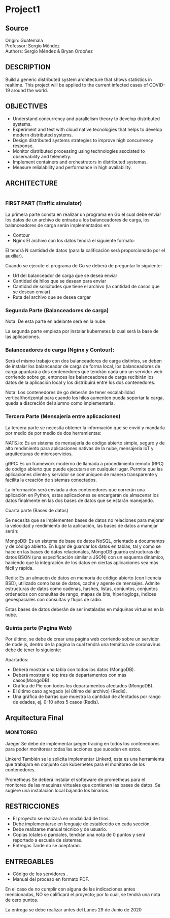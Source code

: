 # Project1

## Source
Origin: Guatemala  
Professor: Sergio Méndez  
Authors: Sergio Méndez & Bryan Ordoñez

## DESCRIPTION
Build a generic distributed system architecture that shows statistics in realtime. This project will be applied to the current infected cases of COVID-19 around the world.
 
## OBJECTIVES
- Understand concurrency and parallelism theory to develop distributed systems.
- Experiment and test with cloud native tecnologies that helps to develop modern distributed systems.
- Design distributed systems strategies to improve high concurrency response.
- Monitor distributed processing using technologies asociated to observability and telemetry.
- Implement containers and orchestrators in distributed systemas.
- Measure relialability and performance in high availability.

## ARCHITECTURE
<IMAGE>

### FIRST PART (Traffic simulator)
La primera parte consta en realizar un programa en Go el cual debe enviar los datos de un archivo de entrada a los balanceadores de carga, los balanceadores de carga serán implementados en: 
- Contour
- Nginx
El archivo con los datos tendrá el siguiente formato:
  
El tendrá N cantidad de datos (para la calificación será proporcionado por el auxiliar).
  
Cuando se ejecute el programa de Go se deberá de preguntar lo siguiente:
  
- Url del balanceador de carga que se desea enviar
- Cantidad de hilos que se desean para enviar
- Cantidad de solicitudes que tiene el archivo (la cantidad de casos que se desean enviar)
- Ruta del archivo que se desea cargar

### Segunda Parte (Balanceadores de carga)
Nota: De esta parte en adelante será en la nube.
  
La segunda parte empieza por instalar kubernetes la cual será la base de las aplicaciones.
  
### Balanceadores de carga (Nginx y Contour):
Será el mismo trabajo con dos balanceadores de carga distintos, se deben de instalar los balanceador de carga de forma local, los balanceadores de carga apuntará a dos contenedores que tendrán cada uno un servidor web corriendo sobre go, entonces los balanceadores de carga recibirán los datos de la aplicación local y los distribuirá entre los dos contenedores.
  
Nota: Los contenedores de go deberán de tener escalabilidad vertical/horizontal para cuando los hilos aumenten pueda soportar la carga, queda a discreción del alumno como implementarla.
### Tercera Parte (Mensajería entre aplicaciones)
La tercera parte se necesita obtener la información que se envió y mandarla por medio de por medio de dos herramientas:
  
NATS.io: Es un sistema de mensajería de código abierto simple, seguro y de alto rendimiento para aplicaciones nativas de la nube, mensajería IoT y arquitecturas de microservicios.
  
gRPC: Es un framework moderno de llamada a procedimiento remoto (RPC) de código abierto que puede ejecutarse en cualquier lugar. Permite que las aplicaciones cliente y servidor se comuniquen de manera transparente y facilita la creación de sistemas conectados.
  
La información será enviada a dos contenedores que correrán una aplicación en Python, estas aplicaciones se encargarán de almacenar los datos finalmente en las dos bases de datos que se estarán manejando.
  
Cuarta parte (Bases de datos)
  
Se necesita que se implementen bases de datos no relaciones para mejorar la velocidad y rendimiento de la aplicación, las bases de datos a manejar serán:
  
MongoDB: Es un sistema de base de datos NoSQL, orientado a documentos y de código abierto. En lugar de guardar los datos en tablas, tal y como se hace en las bases de datos relacionales, MongoDB guarda estructuras de datos BSON (una especificación similar a JSON) con un esquema dinámico, haciendo que la integración de los datos en ciertas aplicaciones sea más fácil y rápida.
  
Redis: Es un almacén de datos en memoria de código abierto (con licencia BSD), utilizado como base de datos, caché y agente de mensajes. Admite estructuras de datos como cadenas, hashes, listas, conjuntos, conjuntos ordenados con consultas de rango, mapas de bits, hiperloglogs, índices geoespaciales con consultas y flujos de radio.
  
Estas bases de datos deberán de ser instaladas en máquinas virtuales en la nube.

### Quinta parte (Pagina Web)
Por último, se debe de crear una página web corriendo sobre un servidor de node js, dentro de la página la cual tendrá una temática de coronavirus debe de tener lo siguiente:
  
Apartados:
- Deberá mostrar una tabla con todos los datos (MongoDB).
- Deberá mostrar el top tres de departamentos con más casos(MongoDB).
- Gráfica de Pie con todos los departamentos afectados (MongoDB).
- El último caso agregado (el último del archivo) (Redis).
- Una gráfica de barras que muestra la cantidad de afectados por rango de edades, ej. 0-10 años  5 casos (Redis).

## Arquitectura Final

### MONITOREO

Jaeger
Se debe de implementar jaeger tracing en todos los contenedores para poder monitorear todas las acciones que suceden en estos.
  
Linkerd
También se le solicita implementar Linkerd, esta es una herramienta que trabajara en conjunto con kubernetes para el monitoreo de los contenedores.
  
Prometheus
Se deberá instalar el softeware de prometheus para el monitoreo de las maquinas virtuales que contienen las bases de datos. Se sugiere una instalación local bajando los binarios.

## RESTRICCIONES
- El proyecto se realizará en modalidad de trios.
- Debe implementarse en lenguaje de establecido en cada sección.
- Debe realizarse manual técnico y de usuario.
- Copias totales o parciales, tendrán una nota de 0 puntos y será reportado a escuela de sistemas.
- Entregas Tarde no se aceptarán.
 
## ENTREGABLES
- Código de los servidores .
- Manual del proceso en formato PDF.
  
En el caso de no cumplir con alguna de las indicaciones antes mencionadas, NO se calificará el proyecto; por lo cual, se tendrá una nota de cero puntos.
  
La entrega se debe realizar antes del Lunes 29 de Junio de 2020
